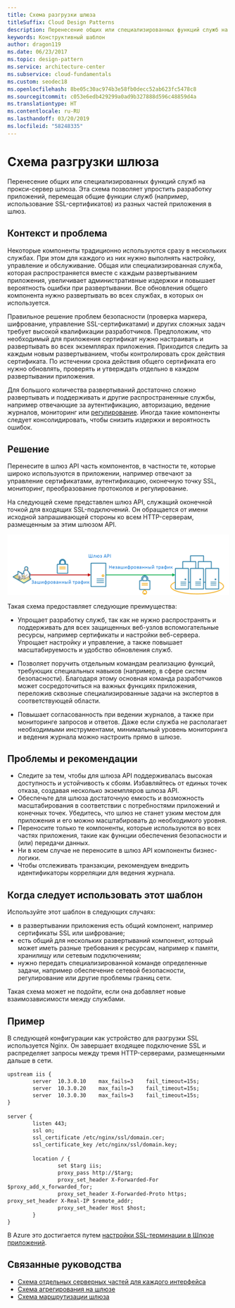 ```yaml
---
title: Схема разгрузки шлюза
titleSuffix: Cloud Design Patterns
description: Перенесение общих или специализированных функций служб на прокси-сервер шлюза.
keywords: Конструктивный шаблон
author: dragon119
ms.date: 06/23/2017
ms.topic: design-pattern
ms.service: architecture-center
ms.subservice: cloud-fundamentals
ms.custom: seodec18
ms.openlocfilehash: 8be05c30ac974b3e58fb0decc52ab623fc5478c8
ms.sourcegitcommit: c053e6edb429299a0ad9b327888d596c48859d4a
ms.translationtype: HT
ms.contentlocale: ru-RU
ms.lasthandoff: 03/20/2019
ms.locfileid: "58248335"
---
```

# <a name="gateway-offloading-pattern"></a>Схема разгрузки шлюза

Перенесение общих или специализированных функций служб на прокси-сервер шлюза. Эта схема позволяет упростить разработку приложений, перемещая общие функции служб (например, использование SSL-сертификатов) из разных частей приложения в шлюз.

## <a name="context-and-problem"></a>Контекст и проблема

Некоторые компоненты традиционно используются сразу в нескольких службах. При этом для каждого из них нужно выполнять настройку, управление и обслуживание. Общая или специализированная служба, которая распространяется вместе с каждым развертыванием приложения, увеличивает административные издержки и повышает вероятность ошибки при развертывании. Все обновления общего компонента нужно развертывать во всех службах, в которых он используется.

Правильное решение проблем безопасности (проверка маркера, шифрование, управление SSL-сертификатами) и других сложных задач требует высокой квалификации разработчиков. Предположим, что необходимый для приложения сертификат нужно настраивать и развертывать во всех экземплярах приложения. Приходится следить за каждым новым развертыванием, чтобы контролировать срок действия сертификата. По истечении срока действия общего сертификата его нужно обновлять, проверять и утверждать отдельно в каждом развертывании приложения.

Для большого количества развертываний достаточно сложно развертывать и поддерживать и другие распространенные службы, например отвечающие за аутентификацию, авторизацию, ведение журналов, мониторинг или [регулирование](./throttling.md). Иногда такие компоненты следует консолидировать, чтобы снизить издержки и вероятность ошибок.

## <a name="solution"></a>Решение

Перенесите в шлюз API часть компонентов, в частности те, которые широко используются в приложении, например отвечают за управление сертификатами, аутентификацию, оконечную точку SSL, мониторинг, преобразование протоколов и регулирование.

На следующей схеме представлен шлюз API, служащий оконечной точкой для входящих SSL-подключений. Он обращается от имени исходной запрашивающей стороны ко всем HTTP-серверам, размещенным за этим шлюзом API.

 ![Схема разгрузки шлюза](./_images/gateway-offload.png)

Такая схема предоставляет следующие преимущества:

- Упрощает разработку служб, так как не нужно распространять и поддерживать для всех защищенных веб-узлов вспомогательные ресурсы, например сертификаты и настройки веб-сервера. Упрощает настройку и управление, а также повышает масштабируемость и удобство обновления служб.

- Позволяет поручить отдельным командам реализацию функций, требующих специальных навыков (например, в сфере систем безопасности). Благодаря этому основная команда разработчиков может сосредоточиться на важных функциях приложения, переложив сквозные специализированные задачи на экспертов в соответствующей области.

- Повышает согласованность при ведении журналов, а также при мониторинге запросов и ответов. Даже если служба не располагает необходимыми инструментами, минимальный уровень мониторинга и ведения журнала можно настроить прямо в шлюзе.

## <a name="issues-and-considerations"></a>Проблемы и рекомендации

- Следите за тем, чтобы для шлюза API поддерживалась высокая доступность и устойчивость к сбоям. Избавляйтесь от единых точек отказа, создавая несколько экземпляров шлюза API.
- Обеспечьте для шлюза достаточную емкость и возможность масштабирования в соответствии с потребностями приложений и конечных точек. Убедитесь, что шлюз не станет узким местом для приложения и его можно масштабировать до необходимого уровня.
- Переносите только те компоненты, которые используются во всех частях приложения, такие как функции обеспечения безопасности и (или) передачи данных.
- Ни в коем случае не переносите в шлюз API компоненты бизнес-логики.
- Чтобы отслеживать транзакции, рекомендуем внедрить идентификаторы корреляции для ведения журнала.

## <a name="when-to-use-this-pattern"></a>Когда следует использовать этот шаблон

Используйте этот шаблон в следующих случаях:

- в развертывании приложения есть общий компонент, например сертификаты SSL или шифрование;
- есть общий для нескольких развертываний компонент, который может иметь разные требования к ресурсам, например к памяти, хранилищу или сетевым подключениям;
- нужно передать специализированной команде определенные задачи, например обеспечение сетевой безопасности, регулирование или другие проблемы границ сети.

Такая схема может не подойти, если она добавляет новые взаимозависимости между службами.

## <a name="example"></a>Пример

В следующей конфигурации как устройство для разгрузки SSL используется Nginx. Он завершает входящее подключение SSL и распределяет запросы между тремя HTTP-серверами, размещенными дальше в сети.

```console
upstream iis {
        server  10.3.0.10    max_fails=3    fail_timeout=15s;
        server  10.3.0.20    max_fails=3    fail_timeout=15s;
        server  10.3.0.30    max_fails=3    fail_timeout=15s;
}

server {
        listen 443;
        ssl on;
        ssl_certificate /etc/nginx/ssl/domain.cer;
        ssl_certificate_key /etc/nginx/ssl/domain.key;

        location / {
                set $targ iis;
                proxy_pass http://$targ;
                proxy_set_header X-Forwarded-For $proxy_add_x_forwarded_for;
                proxy_set_header X-Forwarded-Proto https;
proxy_set_header X-Real-IP $remote_addr;
                proxy_set_header Host $host;
        }
}
```

В Azure это достигается путем [настройки SSL-терминации в Шлюзе приложений](/azure/application-gateway/tutorial-ssl-cli).

## <a name="related-guidance"></a>Связанные руководства

- [Схема отдельных серверных частей для каждого интерфейса](./backends-for-frontends.md)
- [Схема агрегирования на шлюзе](./gateway-aggregation.md)
- [Схема маршрутизации шлюза](./gateway-routing.md)
